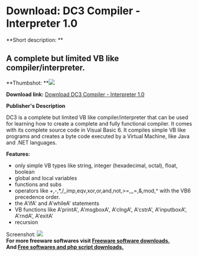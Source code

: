 # Download: DC3 Compiler - Interpreter 1.0

**Short description: **

## A complete but limited VB like compiler/interpreter.

  
**Thumbshot: **![](http://www.freewarefiles.com/screenshot/dc3compint_md.gif)   
  
**Download link:** [Download DC3 Compiler - Interpreter 1.0](http://freesoftwares.boysofts.com/DC-Compiler---Interpreter_program_23358.html)  
  

**Publisher's Description**  
  

DC3 is a complete but limited VB like compiler/interpreter that can be used
for learning how to create a complete and fully functional compiler. It comes
with its complete source code in Visual Basic 6. It compiles simple VB like
programs and creates a byte code executed by a Virtual Machine, like Java and
.NET languages.

**Features:**

  * only simple VB types like string, integer (hexadecimal, octal), float, boolean 
  * global and local variables 
  * functions and subs 
  * operators like +,-,*,/,\,imp,eqv,xor,or,and,not,>=,,,=,&,mod,^ with the VB6 precedence order. 
  * the A'ifA' and A'whileA' statements 
  * VB functions like A'printA', A'msgboxA', A'clngA', A'cstrA', A'inputboxA', A'rndA', A'exitA' 
  * recursion 

  
  
Screenshot: ![](http://www.freewarefiles.com/screenshot/dc3compint.gif)  
**For more freeware softwares visit [Freeware software downloads.](http://freesoftwares.boysofts.com/)**   
**And [Free softwares and php script downloads.](http://www.boysofts.com/)**

